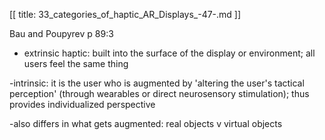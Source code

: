 [[
title: 33_categories_of_haptic_AR_Displays_-47-.md
]]

Bau and Poupyrev p 89:3

  

+ extrinsic haptic: built into the surface of the display or environment; all
users feel the same thing

  

-intrinsic: it is the user who is augmented by 'altering the user's tactical perception' \(through wearables or direct neurosensory stimulation\); thus provides individualized perspective

  

-also differs in what gets augmented: real objects v virtual objects
